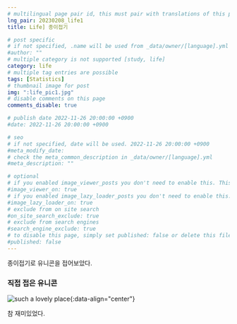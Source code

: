 ```yaml
---
# multilingual page pair id, this must pair with translations of this page. (This name must be unique)
lng_pair: 20230208_life1
title: Life] 종이접기

# post specific
# if not specified, .name will be used from _data/owner/[language].yml
#author: ""
# multiple category is not supported [study, life]
category: life
# multiple tag entries are possible
tags: [Statistics]
# thumbnail image for post
img: ":life_pic1.jpg"
# disable comments on this page
comments_disable: true

# publish date 2022-11-26 20:00:00 +0900
#date: 2022-11-26 20:00:00 +0900

# seo
# if not specified, date will be used. 2022-11-26 20:00:00 +0900
#meta_modify_date:
# check the meta_common_description in _data/owner/[language].yml
#meta_description: ""

# optional
# if you enabled image_viewer_posts you don't need to enable this. This is only if image_viewer_posts = false
#image_viewer_on: true
# if you enabled image_lazy_loader_posts you don't need to enable this. This is only if image_lazy_loader_posts = false
#image_lazy_loader_on: true
# exclude from on site search
#on_site_search_exclude: true
# exclude from search engines
#search_engine_exclude: true
# to disable this page, simply set published: false or delete this file
#published: false
---
```

<!-- outline-start -->

종이접기로 유니콘을 접어보았다.

<!-- outline-end -->

### 직접 접은 유니콘

![such a lovely place](:life\paper_unicon.jpg){:data-align="center"}

참 재미있었다.
